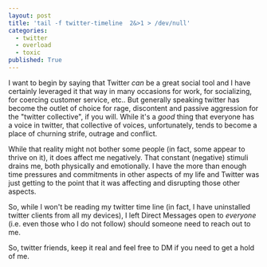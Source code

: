 ```yaml
---
layout: post
title: 'tail -f twitter-timeline  2&>1 > /dev/null'
categories:
  - twitter
  - overload
  - toxic
published: True
---
```


I want to begin by saying that Twitter _can_ be a great social tool and I have certainly leveraged it that way in many occasions for work, for socializing, for coercing customer service, etc.. But generally speaking twitter has become the outlet of choice for rage, discontent and passive aggression for the "twitter collective", if you will. While it's a _good_ thing that everyone has a voice in twitter, that collective of voices, unfortunately, tends to become a place of churning strife, outrage and conflict. 

<!-- more --> 

While that reality might not bother some people (in fact, some appear to thrive on it), it does affect me negatively. That constant (negative) stimuli drains me, both physically and emotionally. I have the more than enough time pressures and commitments in other aspects of my life and Twitter was just getting to the point that it was affecting and disrupting those other aspects.

So, while I won't be reading my twitter time line (in fact, I have uninstalled twitter clients from all my devices), I left Direct Messages open to *everyone* (i.e. even those who I do not follow) should someone need to reach out to me.

So, twitter friends, keep it real and feel free to DM if you need to get a hold of me.